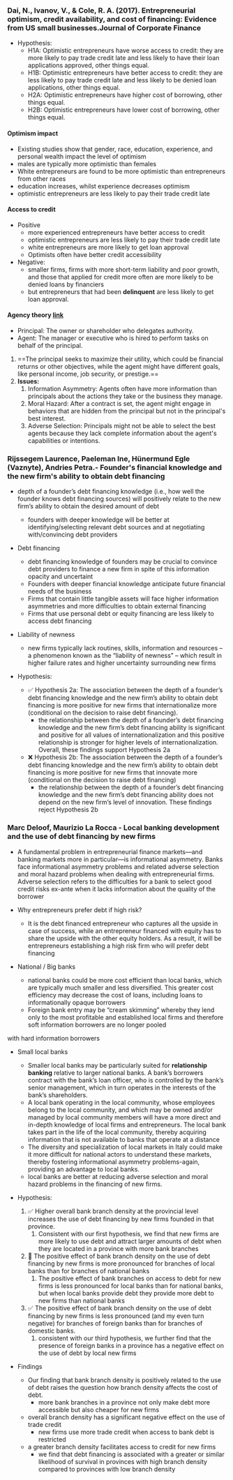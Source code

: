 ### Dai, N., Ivanov, V., & Cole, R. A. (2017). Entrepreneurial optimism, credit availability, and cost of financing: Evidence from US small businesses.Journal of Corporate Finance
- Hypothesis:
	- H1A: Optimistic entrepreneurs have worse access to credit: they are more likely to pay trade credit late and less likely to have their loan applications approved, other things equal. 
	- H1B: Optimistic entrepreneurs have better access to credit: they are less likely to pay trade credit late and less likely to be denied loan applications, other things equal. 
	- H2A: Optimistic entrepreneurs have higher cost of borrowing, other things equal. 
	- H2B: Optimistic entrepreneurs have lower cost of borrowing, other things equal.


#### Optimism impact
- Existing studies show that gender, race, education, experience, and personal wealth impact the level of optimism
- males are typically more optimistic than females
- White entrepreneurs are found to be more optimistic than entrepreneurs from other races
- education increases, whilst experience decreases optimism
- optimistic entrepreneurs are less likely to pay their trade credit late


#### Access to credit
- Positive
	- more experienced entrepreneurs have better access to credit
	- optimistic entrepreneurs are less likely to pay their trade credit late
	- white entrepreneurs are more likely to get loan approval
	- Optimists often have better credit accessibility
- Negative:
	- smaller firms, firms with more short-term liability and poor growth, and those that applied for credit more often are more likely to be denied loans by financiers
	- but entrepreneurs that had been **delinquent** are less likely to get loan approval.  

#### Agency theory [link](https://x.com/i/grok/share/jUx4J2dAFP2nUEEVOdE9P2TNP)
- Principal: The owner or shareholder who delegates authority.
- Agent: The manager or executive who is hired to perform tasks on behalf of the principal.
1. ==The principal seeks to maximize their utility, which could be financial returns or other objectives, while the agent might have different goals, like personal income, job security, or prestige.==
2. **Issues:**
	1. Information Asymmetry: Agents often have more information than principals about the actions they take or the business they manage.
	2. Moral Hazard: After a contract is set, the agent might engage in behaviors that are hidden from the principal but not in the principal's best interest.
	3. Adverse Selection: Principals might not be able to select the best agents because they lack complete information about the agent's capabilities or intentions.




### Rijssegem Laurence, Paeleman Ine, Hünermund Egle (Vaznyte), Andries Petra.- Founder's financial knowledge and the new firm's ability to obtain debt financing 


- depth of a founder’s debt financing knowledge (i.e., how well the founder knows debt financing sources) will positively relate to the new firm’s ability to obtain the desired amount of debt
	- founders with deeper knowledge will be better at identifying/selecting relevant debt sources and at negotiating with/convincing debt providers

- Debt financing
	- debt financing knowledge of founders may be crucial to convince debt providers to finance a new firm in spite of this information opacity and uncertaint
	- Founders with deeper financial knowledge anticipate future financial needs of the business
	- Firms that contain little tangible assets will face higher information asymmetries and more difficulties to obtain external financing
	- Firms that use personal debt or equity financing are less likely to access debt financing

- Liability of newness
	- new firms typically lack routines, skills, information and resources – a phenomenon known as the “liability of newness” – which result in higher failure rates and higher uncertainty surrounding new firms


- Hypothesis:
	- ✅ Hypothesis 2a: The association between the depth of a founder’s debt financing knowledge and the new firm’s ability to obtain debt financing is more positive for new firms that internationalize more (conditional on the decision to raise debt financing).
		- the relationship between the depth of a founder’s debt financing knowledge and the new firm’s debt financing ability is significant and positive for all values of internationalization and this positive relationship is stronger for higher levels of internationalization. Overall, these findings support Hypothesis 2a 
	- ❌ Hypothesis 2b: The association between the depth of a founder’s debt financing knowledge and the new firm’s ability to obtain debt financing is more positive for new firms that innovate more (conditional on the decision to raise debt financing)
		- the relationship between the depth of a founder’s debt financing knowledge and the new firm’s debt financing ability does not depend on the new firm’s level of innovation. These findings reject Hypothesis 2b


### Marc Deloof, Maurizio La Rocca - Local banking development and the use of debt financing by new firms

- A fundamental problem in entrepreneurial finance markets—and banking markets more in particular—is informational asymmetry. Banks face informational asymmetry problems and related adverse selection and moral hazard problems when dealing with entrepreneurial firms. Adverse selection refers to the difficulties for a bank to select good credit risks ex-ante when it lacks information about the quality of the borrower
- Why entrepreneurs prefer debt if high risk?
	- It is the debt financed entrepreneur who captures all the upside in case of success, while an entrepreneur financed with equity has to share the upside with the other equity holders. As a result, it will be entrepreneurs establishing a high risk firm who will prefer debt financing

- National / Big banks
	- national banks could be more cost efficient than local banks, which are typically much smaller and less diversified. This greater cost efficiency may decrease the cost of loans, including loans to informationally opaque borrowers
	- Foreign bank entry may be “cream skimming” whereby they lend only to the most profitable and established local firms and therefore soft information borrowers are no longer pooled 




with hard information borrowers
- Small local banks
	- Smaller local banks may be particularly suited for **relationship banking** relative to larger national banks. A bank’s borrowers contract with the bank’s loan officer, who is controlled by the bank’s senior management, which in turn operates in the interests of the bank’s shareholders. 
	- A local bank operating in the local community, whose employees belong to the local community, and which may be owned and/or managed by local community members will have a more direct and in-depth knowledge of local firms and entrepreneurs. The local bank takes part in the life of the local community, thereby acquiring information that is not available to banks that operate at a distance
	- The diversity and specialization of local markets in Italy could make it more difficult for national actors to understand these markets, thereby fostering informational asymmetry problems-again, providing an advantage to local banks.
	- local banks are better at reducing adverse selection and moral hazard problems in the financing of new firms.



- Hypothesis:
	1) ✅ Higher overall bank branch density at the provincial level increases the use of debt financing by new firms founded in that province.
		1) Consistent with our first hypothesis, we find that new firms are more likely to use debt and attract larger amounts of debt when they are located in a province with more bank branches
	2) 🔘 The positive effect of bank branch density on the use of debt financing by new firms is more pronounced for branches of local banks than for branches of national banks
		1) The positive effect of bank branches on access to debt for new firms is less pronounced for local banks than for national banks, but when local banks provide debt they provide more debt to new firms than national banks
	3) ✅ The positive effect of bank branch density on the use of debt financing by new firms is less pronounced (and my even turn negative) for branches of foreign banks than for branches of domestic banks. 
		1) consistent with our third hypothesis, we further find that the presence of foreign banks in a province has a negative effect on the use of debt by local new firms


- Findings
	- Our finding that bank branch density is positively related to the use of debt raises the question how branch density affects the cost of debt.
		- more bank branches in a province not only make debt more accessible but also cheaper for new firms
	- overall branch density has a significant negative effect on the use of trade credit
		- new firms use more trade credit when access to bank debt is restricted
	- a greater branch density facilitates access to credit for new firms
		- we find that debt financing is associated with a greater or similar likelihood of survival in provinces with high branch density compared to provinces with low branch density